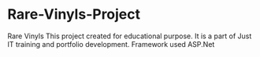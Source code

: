 # Rare-Vinyls-Project
Rare Vinyls
This project created for educational purpose. It is a part of Just IT training and portfolio development.
Framework used ASP.Net
